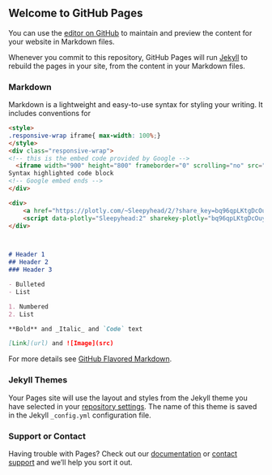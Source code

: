 ## Welcome to GitHub Pages

You can use the [editor on GitHub](https://github.com/ryuzaki-yagami/ryuzaki-yagami.github.io/edit/main/index.md) to maintain and preview the content for your website in Markdown files.

Whenever you commit to this repository, GitHub Pages will run [Jekyll](https://jekyllrb.com/) to rebuild the pages in your site, from the content in your Markdown files.

### Markdown

Markdown is a lightweight and easy-to-use syntax for styling your writing. It includes conventions for

```markdown
<style>
.responsive-wrap iframe{ max-width: 100%;}
</style>
<div class="responsive-wrap">
<!-- this is the embed code provided by Google -->
  <iframe width="900" height="800" frameborder="0" scrolling="no" src="//plotly.com/~Sleepyhead/2.embed"></iframe>
Syntax highlighted code block
<!-- Google embed ends -->
</div>

<div>
    <a href="https://plotly.com/~Sleepyhead/2/?share_key=bq96qpLKtgDcOuyk883wjE" target="_blank" title="abc" style="display: block; text-align: center;"><img src="https://plotly.com/~Sleepyhead/2.png?share_key=bq96qpLKtgDcOuyk883wjE" alt="abc" style="max-width: 100%;width: 600px;"  width="600" onerror="this.onerror=null;this.src='https://plotly.com/404.png';" /></a>
    <script data-plotly="Sleepyhead:2" sharekey-plotly="bq96qpLKtgDcOuyk883wjE" src="https://plotly.com/embed.js" async></script>
</div>



# Header 1
## Header 2
### Header 3

- Bulleted
- List

1. Numbered
2. List

**Bold** and _Italic_ and `Code` text

[Link](url) and ![Image](src)
```

For more details see [GitHub Flavored Markdown](https://guides.github.com/features/mastering-markdown/).

### Jekyll Themes

Your Pages site will use the layout and styles from the Jekyll theme you have selected in your [repository settings](https://github.com/ryuzaki-yagami/ryuzaki-yagami.github.io/settings). The name of this theme is saved in the Jekyll `_config.yml` configuration file.

### Support or Contact

Having trouble with Pages? Check out our [documentation](https://docs.github.com/categories/github-pages-basics/) or [contact support](https://support.github.com/contact) and we’ll help you sort it out.
